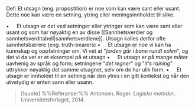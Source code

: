 Def:
Et utsagn (eng. propostition) er noe som kan være sant eller usant. Dette noe kan være en setning, ytring eller meningsinnholdet til slike.

$\bullet\quad$ Et utsagn er det ved setninger eller ytringer som kan være sant eller usant og som har nøyaktig en av disse [[Sannhetsverdier og sannhetsverditabell|sannhetsverdiene]]. Utsagn kalles derfor ofte sannhetsbærere (eng. truth-bearers)
$\bullet\quad$ Et utsagn er noe vi kan ha kunnskap og oppfatninger om. Vi vet at "_jorden går i bane rundt solen_", og det vi da vet er et eksempel på et utsagn
$\bullet\quad$ Et utsagn er på mange måter uavhenig av språk og form; setningene "_det regner_" og "_it's raining_" uttrykker nøyaktig det samme utsagnet, selv om de har ulik form.
$\bullet\quad$ Et utsagn er innholdet til en setning når den ytres i en gitt kontekst og når den utvetydig er enten sann eller usann.

> [!quote] %%Referanser%%
Antonsen, Roger. *Logiske metoder*. Universitetsforlaget, 2014.